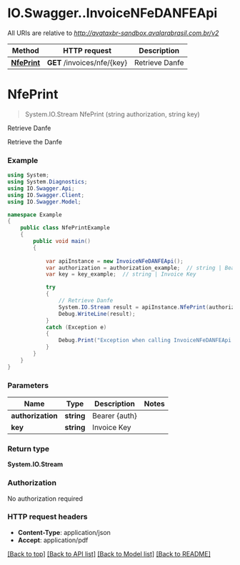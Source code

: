 # IO.Swagger..InvoiceNFeDANFEApi

All URIs are relative to *http://avataxbr-sandbox.avalarabrasil.com.br/v2*

Method | HTTP request | Description
------------- | ------------- | -------------
[**NfePrint**](InvoiceNFeDANFEApi.md#nfeprint) | **GET** /invoices/nfe/{key} | Retrieve Danfe


<a name="nfeprint"></a>
# **NfePrint**
> System.IO.Stream NfePrint (string authorization, string key)

Retrieve Danfe

Retrieve the Danfe 

### Example
```csharp
using System;
using System.Diagnostics;
using IO.Swagger.Api;
using IO.Swagger.Client;
using IO.Swagger.Model;

namespace Example
{
    public class NfePrintExample
    {
        public void main()
        {
            
            var apiInstance = new InvoiceNFeDANFEApi();
            var authorization = authorization_example;  // string | Bearer {auth}
            var key = key_example;  // string | Invoice Key

            try
            {
                // Retrieve Danfe
                System.IO.Stream result = apiInstance.NfePrint(authorization, key);
                Debug.WriteLine(result);
            }
            catch (Exception e)
            {
                Debug.Print("Exception when calling InvoiceNFeDANFEApi.NfePrint: " + e.Message );
            }
        }
    }
}
```

### Parameters

Name | Type | Description  | Notes
------------- | ------------- | ------------- | -------------
 **authorization** | **string**| Bearer {auth} | 
 **key** | **string**| Invoice Key | 

### Return type

**System.IO.Stream**

### Authorization

No authorization required

### HTTP request headers

 - **Content-Type**: application/json
 - **Accept**: application/pdf

[[Back to top]](#) [[Back to API list]](../README.md#documentation-for-api-endpoints) [[Back to Model list]](../README.md#documentation-for-models) [[Back to README]](../README.md)

